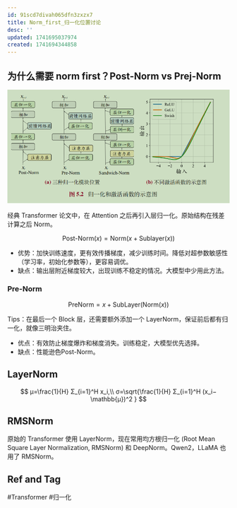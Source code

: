 ```yaml
---
id: 91scd7divah065dfn3zxzx7
title: Norm_first_归一化位置讨论
desc: ''
updated: 1741695037974
created: 1741694344858
---
```


## 为什么需要 norm first？Post-Norm vs Prej-Norm

![norm](assets/images/transformer.norm_first_归一化位置讨论/norm.png)

经典 Transformer 论文中，在 Attention 之后再引入层归一化。原始结构在残差计算之后 Norm。

$$
\text{Post-Norm}(x)=\text{Norm}(x+\text{Sublayer}(x))
$$

- 优势：加快训练速度，更有效传播梯度，减少训练时间。降低对超参数敏感性（学习率，初始化参数等），更容易调优。
- 缺点：输出层附近梯度较大，出现训练不稳定的情况。大模型中少用此方法。

### Pre-Norm

$$
\text{PreNorm}=x + \text{SubLayer}(\text{Norm}(x))
$$

Tips：在最后一个 Block 层，还需要额外添加一个 LayerNorm，保证前后都有归一化，就像三明治夹住。

- 优点：有效防止梯度爆炸和梯度消失。训练稳定，大模型优先选择。
- 缺点：性能逊色Post-Norm。

## LayerNorm

$$
μ=\frac{1}{H} Σ_{i=1}^H x_i,\\ σ=\sqrt{\frac{1}{H} Σ_{i=1}^H (x_i−\mathbb{μ})^2 }
$$

## RMSNorm

原始的 Transformer 使用 LayerNorm，现在常用均方根归一化 (Root Mean Square Layer Normalization, RMSNorm) 和 DeepNorm。Qwen2，LLaMA 也用了 RMSNorm。

## Ref and Tag

#Transformer
#归一化